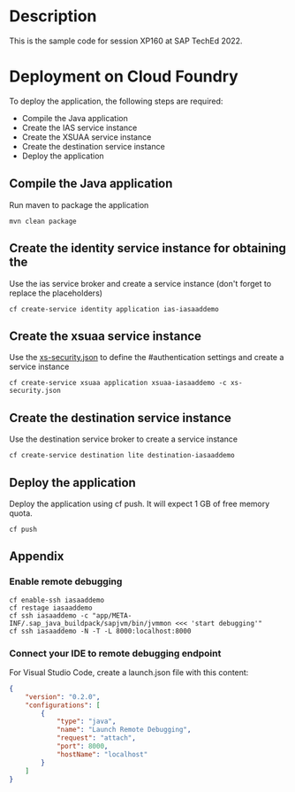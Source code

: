 # Description
This is the sample code for session XP160 at SAP TechEd 2022.

# Deployment on Cloud Foundry
To deploy the application, the following steps are required:
- Compile the Java application
- Create the IAS service instance
- Create the XSUAA service instance
- Create the destination service instance
- Deploy the application 

## Compile the Java application
Run maven to package the application
```shell
mvn clean package
```

## Create the identity service instance for obtaining the 
Use the ias service broker and create a service instance (don't forget to replace the placeholders)
```shell
cf create-service identity application ias-iasaaddemo
```

## Create the xsuaa service instance
Use the [xs-security.json](./xs-security.json) to define the #authentication settings and create a service instance
```shell
cf create-service xsuaa application xsuaa-iasaaddemo -c xs-security.json
```

## Create the destination service instance
Use the destination service broker to create a service instance
```shell
cf create-service destination lite destination-iasaaddemo
```

## Deploy the application
Deploy the application using cf push. It will expect 1 GB of free memory quota.

```shell
cf push
```

## Appendix
### Enable remote debugging
```shell
cf enable-ssh iasaaddemo
cf restage iasaaddemo
cf ssh iasaaddemo -c "app/META-INF/.sap_java_buildpack/sapjvm/bin/jvmmon <<< 'start debugging'"
cf ssh iasaaddemo -N -T -L 8000:localhost:8000
```

### Connect your IDE to remote debugging endpoint
For Visual Studio Code, create a launch.json file with this content:
```json
{
    "version": "0.2.0",
    "configurations": [
        {
            "type": "java",
            "name": "Launch Remote Debugging",
            "request": "attach",
            "port": 8000,
            "hostName": "localhost"
        }
    ]
}
```